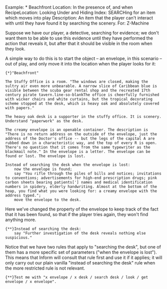 Example: * Beachfront
Location: In the presence of, and when
RecipeLocation: Looking Under and Hiding
Index: SEARCHing for an item which moves into play
Description: An item that the player can't interact with until they have found it by searching the scenery.
For: Z-Machine

  
Suppose we have our player, a detective, searching for evidence; we don't want them to be able to use this evidence until they have performed the action that reveals it, but after that it should be visible in the room when they look.

  
A simple way to do this is to start the object – an envelope, in this scenario – out of play, and only move it into the location when the player looks for it:

  

``` inform7
{*}"Beachfront"

The Stuffy Office is a room. "The windows are closed, making the sultry air even more unbearable. A narrow slice of Caribbean blue is visible between the scuba gear rental shop and the recreated 17th century pirate tavern.line-so-blankThe office is cheerfully furnished with wicker chairs and white curtains, but the tropical decorating scheme stopped at the desk, which is heavy oak and absolutely covered with papers."

The heavy oak desk is a supporter in the stuffy office. It is scenery. Understand "paperwork" as the desk.

The creamy envelope is an openable container. The description is "There is no return address on the outside of the envelope, just the address of the Doctor's office -- but the legs of the capital A are rubbed down in a characteristic way, and the top of every R is open. There's no question that it comes from the same typewriter as the blackmail note." In the envelope is a letter. The envelope can be found or lost. The envelope is lost.

Instead of searching the desk when the envelope is lost:
	now the envelope is found;
	say "You rifle through the piles of bills and notices; invitations to conventions; advertisements for high-end prescription drugs; pink carbon sheets bearing patients['] names and medical identification numbers in spidery, elderly handwriting. Almost at the bottom of the heap, you find what you were looking for: a creamy envelope with the address typed.";
	move the envelope to the desk.
```

  
Here we've changed the property of the envelope to keep track of the fact that it has been found, so that if the player tries again, they won't find anything more.

  

``` inform7
{**}Instead of searching the desk:
	say "Further investigation of the desk reveals nothing else suspicious."
```

  
Notice that we have two rules that apply to "searching the desk", but one of them has a more specific set of parameters ("when the envelope is lost"). This means that Inform will consult that rule first and use it if it applies; it will only carry out our plain vanilla "instead of searching the desk" rule when the more restricted rule is not relevant.

  

``` inform7
{**}Test me with "x envelope / x desk / search desk / look / get envelope / x envelope".
```


